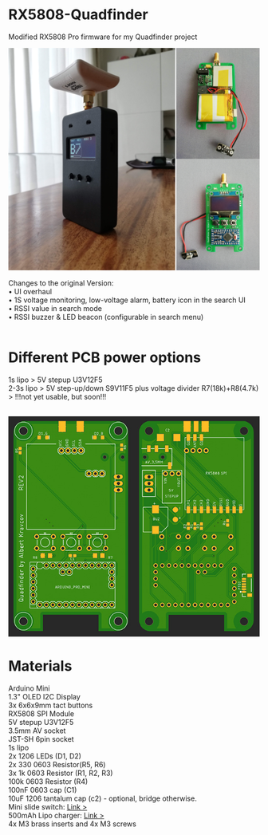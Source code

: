 # RX5808-Quadfinder
Modified RX5808 Pro firmware for my Quadfinder project

<img src="https://raw.githubusercontent.com/skaman82/RX5808-Quadfinder/master/images/start.jpg">

Changes to the original Version: <br>
• UI overhaul<br>
• 1S voltage monitoring, low-voltage alarm, battery icon in the search UI<br>
• RSSI value in search mode<br>
• RSSI buzzer & LED beacon (configurable in search menu)<br><br>

# Different PCB power options<br>
1s lipo > 5V stepup U3V12F5<br>
2-3s lipo > 5V step-up/down S9V11F5 plus voltage divider R7(18k)+R8(4.7k) > !!!not yet usable, but soon!!!<br><br>

<img src="https://raw.githubusercontent.com/skaman82/RX5808-Quadfinder/master/images/pcbs.jpg">

# Materials<br>
Arduino Mini<br>
1.3" OLED I2C Display<br>
3x 6x6x9mm tact buttons<br>
RX5808 SPI Module<br>
5V stepup U3V12F5<br>
3.5mm AV socket<br>
JST-SH 6pin socket<br>
1s lipo<br>
2x 1206 LEDs (D1, D2)<br>
2x 330 0603 Resistor(R5, R6)<br>
3x 1k 0603 Resistor (R1, R2, R3)<br>
100k 0603 Resistor (R4)<br>
100nF 0603 cap (C1)<br>
10uF 1206 tantalum cap (c2) - optional, bridge otherwise.<br>
Mini slide switch: <a href="https://de.aliexpress.com/item/20-st-cke-MSS22D18-Mini-DIP-Schiebeschalter-1P2T-3Pin-f-r-DIY-Elektronische-Zubeh-r-Mikroschalter/32859694454.html?spm=a2g0s.9042311.0.0.27424c4ddocSic">Link ></a><br>
500mAh Lipo charger: <a href="https://www.banggood.com/Lantian-1S-3_7V-4_2V-0_4A-Android-Micro-USB-Lipo-Battery-Charger-Board-Module-for-FPV-RC-Drone-p-1347517.html?p=03160313547712015036">Link ></a><br>
4x M3 brass inserts and 4x M3 screws<br>
